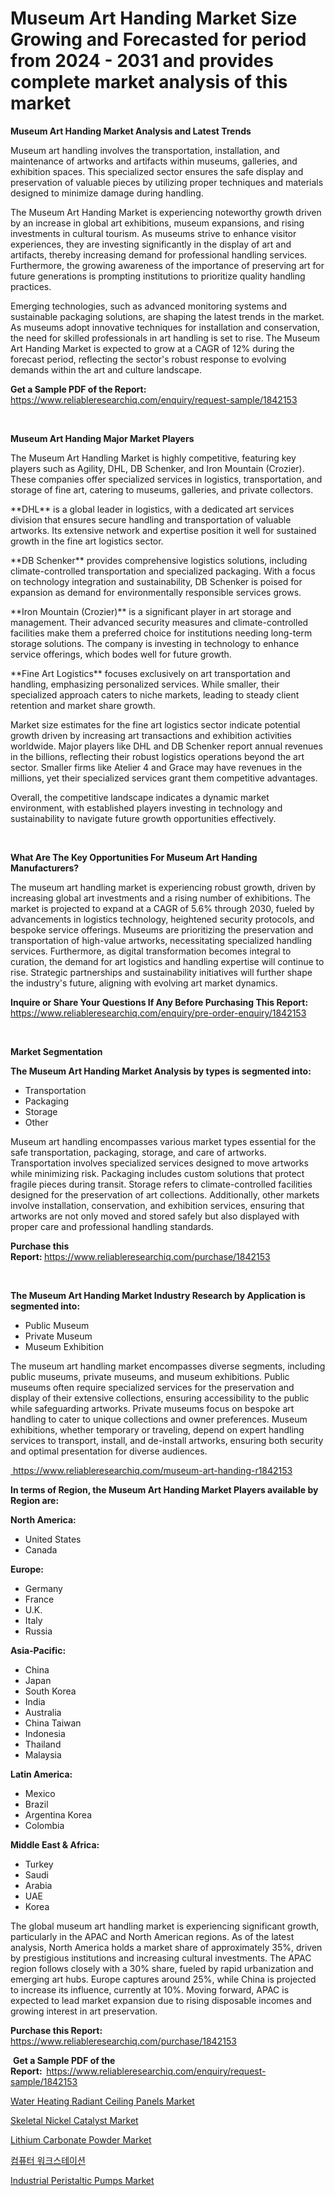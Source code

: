 <p><h1>Museum Art Handing Market Size Growing and Forecasted for period from 2024 - 2031 and provides complete market analysis of this market</h1></p><p><strong>Museum Art Handing Market Analysis and Latest Trends</strong></p>
<p><p>Museum art handling involves the transportation, installation, and maintenance of artworks and artifacts within museums, galleries, and exhibition spaces. This specialized sector ensures the safe display and preservation of valuable pieces by utilizing proper techniques and materials designed to minimize damage during handling.</p><p>The Museum Art Handing Market is experiencing noteworthy growth driven by an increase in global art exhibitions, museum expansions, and rising investments in cultural tourism. As museums strive to enhance visitor experiences, they are investing significantly in the display of art and artifacts, thereby increasing demand for professional handling services. Furthermore, the growing awareness of the importance of preserving art for future generations is prompting institutions to prioritize quality handling practices.</p><p>Emerging technologies, such as advanced monitoring systems and sustainable packaging solutions, are shaping the latest trends in the market. As museums adopt innovative techniques for installation and conservation, the need for skilled professionals in art handling is set to rise. The Museum Art Handing Market is expected to grow at a CAGR of 12% during the forecast period, reflecting the sector's robust response to evolving demands within the art and culture landscape.</p></p>
<p><strong>Get a Sample PDF of the Report:&nbsp;</strong> <a href="https://www.reliableresearchiq.com/enquiry/request-sample/1842153?utm_campaign=1102&utm_medium=2&utm_source=Github&utm_content=ia&utm_term=30102024&utm_id=museum-art-handing">https://www.reliableresearchiq.com/enquiry/request-sample/1842153</a></p>
<p>&nbsp;</p>
<p><strong>Museum Art Handing Major Market Players</strong></p>
<p><p>The Museum Art Handling Market is highly competitive, featuring key players such as Agility, DHL, DB Schenker, and Iron Mountain (Crozier). These companies offer specialized services in logistics, transportation, and storage of fine art, catering to museums, galleries, and private collectors.</p><p>**DHL** is a global leader in logistics, with a dedicated art services division that ensures secure handling and transportation of valuable artworks. Its extensive network and expertise position it well for sustained growth in the fine art logistics sector.</p><p>**DB Schenker** provides comprehensive logistics solutions, including climate-controlled transportation and specialized packaging. With a focus on technology integration and sustainability, DB Schenker is poised for expansion as demand for environmentally responsible services grows.</p><p>**Iron Mountain (Crozier)** is a significant player in art storage and management. Their advanced security measures and climate-controlled facilities make them a preferred choice for institutions needing long-term storage solutions. The company is investing in technology to enhance service offerings, which bodes well for future growth.</p><p>**Fine Art Logistics** focuses exclusively on art transportation and handling, emphasizing personalized services. While smaller, their specialized approach caters to niche markets, leading to steady client retention and market share growth.</p><p>Market size estimates for the fine art logistics sector indicate potential growth driven by increasing art transactions and exhibition activities worldwide. Major players like DHL and DB Schenker report annual revenues in the billions, reflecting their robust logistics operations beyond the art sector. Smaller firms like Atelier 4 and Grace may have revenues in the millions, yet their specialized services grant them competitive advantages.</p><p>Overall, the competitive landscape indicates a dynamic market environment, with established players investing in technology and sustainability to navigate future growth opportunities effectively.</p></p>
<p>&nbsp;</p>
<p><strong>What Are The Key Opportunities For Museum Art Handing Manufacturers?</strong></p>
<p><p>The museum art handling market is experiencing robust growth, driven by increasing global art investments and a rising number of exhibitions. The market is projected to expand at a CAGR of 5.6% through 2030, fueled by advancements in logistics technology, heightened security protocols, and bespoke service offerings. Museums are prioritizing the preservation and transportation of high-value artworks, necessitating specialized handling services. Furthermore, as digital transformation becomes integral to curation, the demand for art logistics and handling expertise will continue to rise. Strategic partnerships and sustainability initiatives will further shape the industry's future, aligning with evolving art market dynamics.</p></p>
<p><strong>Inquire or Share Your Questions If Any Before Purchasing This Report:</strong> <a href="https://www.reliableresearchiq.com/enquiry/pre-order-enquiry/1842153?utm_campaign=1102&utm_medium=2&utm_source=Github&utm_content=ia&utm_term=30102024&utm_id=museum-art-handing">https://www.reliableresearchiq.com/enquiry/pre-order-enquiry/1842153</a></p>
<p>&nbsp;</p>
<p><strong>Market Segmentation</strong></p>
<p><strong>The Museum Art Handing Market Analysis by types is segmented into:</strong></p>
<p><ul><li>Transportation</li><li>Packaging</li><li>Storage</li><li>Other</li></ul></p>
<p><p>Museum art handling encompasses various market types essential for the safe transportation, packaging, storage, and care of artworks. Transportation involves specialized services designed to move artworks while minimizing risk. Packaging includes custom solutions that protect fragile pieces during transit. Storage refers to climate-controlled facilities designed for the preservation of art collections. Additionally, other markets involve installation, conservation, and exhibition services, ensuring that artworks are not only moved and stored safely but also displayed with proper care and professional handling standards.</p></p>
<p><strong>Purchase this Report:&nbsp;</strong><a href="https://www.reliableresearchiq.com/purchase/1842153?utm_campaign=1102&utm_medium=2&utm_source=Github&utm_content=ia&utm_term=30102024&utm_id=museum-art-handing">https://www.reliableresearchiq.com/purchase/1842153</a></p>
<p>&nbsp;</p>
<p><strong>The Museum Art Handing Market Industry Research by Application is segmented into:</strong></p>
<p><ul><li>Public Museum</li><li>Private Museum</li><li>Museum Exhibition</li></ul></p>
<p><p>The museum art handling market encompasses diverse segments, including public museums, private museums, and museum exhibitions. Public museums often require specialized services for the preservation and display of their extensive collections, ensuring accessibility to the public while safeguarding artworks. Private museums focus on bespoke art handling to cater to unique collections and owner preferences. Museum exhibitions, whether temporary or traveling, depend on expert handling services to transport, install, and de-install artworks, ensuring both security and optimal presentation for diverse audiences.</p></p>
<p><a href="https://www.reliableresearchiq.com/museum-art-handing-r1842153?utm_campaign=1102&utm_medium=2&utm_source=Github&utm_content=ia&utm_term=30102024&utm_id=museum-art-handing">&nbsp;https://www.reliableresearchiq.com/museum-art-handing-r1842153</a></p>
<p><strong>In terms of Region, the Museum Art Handing Market Players available by Region are:</strong></p>
<p>
    <p> <strong> North America: </strong>
        <ul>
            <li>United States</li>
            <li>Canada</li>
        </ul>
        </p> 
    <p> <strong> Europe: </strong>
        <ul>
            <li>Germany</li>
            <li>France</li>
            <li>U.K.</li>
            <li>Italy</li>
            <li>Russia</li>
        </ul>
        </p> 
    <p> <strong> Asia-Pacific: </strong>
        <ul>
            <li>China</li>
            <li>Japan</li>
            <li>South Korea</li>
            <li>India</li>
            <li>Australia</li>
            <li>China Taiwan</li>
            <li>Indonesia</li>
            <li>Thailand</li>
            <li>Malaysia</li>
        </ul>
        </p> 
    <p> <strong> Latin America: </strong>
        <ul>
            <li>Mexico</li>
            <li>Brazil</li>
            <li>Argentina Korea</li>
            <li>Colombia</li>
        </ul>
        </p> 
    <p> <strong> Middle East & Africa: </strong>
        <ul>
            <li>Turkey</li>
            <li>Saudi</li>
            <li>Arabia</li>
            <li>UAE</li>
            <li>Korea</li>
        </ul>
    </p>
    </p>
<p><p>The global museum art handling market is experiencing significant growth, particularly in the APAC and North American regions. As of the latest analysis, North America holds a market share of approximately 35%, driven by prestigious institutions and increasing cultural investments. The APAC region follows closely with a 30% share, fueled by rapid urbanization and emerging art hubs. Europe captures around 25%, while China is projected to increase its influence, currently at 10%. Moving forward, APAC is expected to lead market expansion due to rising disposable incomes and growing interest in art preservation.</p></p>
<p><strong>Purchase this Report: </strong><a href="https://www.reliableresearchiq.com/purchase/1842153?utm_campaign=1102&utm_medium=2&utm_source=Github&utm_content=ia&utm_term=30102024&utm_id=museum-art-handing">https://www.reliableresearchiq.com/purchase/1842153</a></p>
<p>&nbsp;<strong>Get a Sample PDF of the Report:&nbsp;&nbsp;</strong><a href="https://www.reliableresearchiq.com/enquiry/request-sample/1842153?utm_campaign=1102&utm_medium=2&utm_source=Github&utm_content=ia&utm_term=30102024&utm_id=museum-art-handing">https://www.reliableresearchiq.com/enquiry/request-sample/1842153</a></p>
<p><strong></strong></p>
<p><p><a href="https://issuu.com/reportprime-2/docs/water-heating-radiant-ceiling-panel_1a317bed67942d?utm_campaign=1102&utm_medium=2&utm_source=Github&utm_content=ia&utm_term=30102024&utm_id=museum-art-handing">Water Heating Radiant Ceiling Panels Market</a></p><p><a href="https://medium.com/@josqmxrouth/skeletal-nickel-catalyst-market-%E3%81%AE%E3%82%B0%E3%83%AD%E3%83%BC%E3%83%90%E3%83%AB%E5%B8%82%E5%A0%B4%E6%A6%82%E8%A6%81%E3%81%AF-%E4%B8%96%E7%95%8C%E3%81%8A%E3%82%88%E3%81%B3%E4%B8%BB%E8%A6%81%E5%B8%82%E5%A0%B4%E3%81%AB%E3%81%8A%E3%81%91%E3%82%8B%E6%A5%AD%E7%95%8C%E3%81%AB%E5%BD%B1%E9%9F%BF%E3%82%92%E4%B8%8E%E3%81%88%E3%82%8B%E4%B8%BB%E8%A6%81%E3%81%AA%E3%83%88%E3%83%AC%E3%83%B3%E3%83%89%E3%81%AB%E3%81%A4%E3%81%84%E3%81%A6-%E7%8B%AC%E8%87%AA%E3%81%AE%E8%A6%96%E7%82%B9%E3%82%92%E6%8F%90%E4%BE%9B%E3%81%97%E3%81%BE%E3%81%99-bec3c7fde759?utm_campaign=1102&utm_medium=2&utm_source=Github&utm_content=ia&utm_term=30102024&utm_id=museum-art-handing">Skeletal Nickel Catalyst Market</a></p><p><a href="https://medium.com/@alea79alre/innovations-in-the-lithium-carbonate-powder-market-the-lithium-carbonate-powder-market-plays-a-1d5942632060?utm_campaign=1102&utm_medium=2&utm_source=Github&utm_content=ia&utm_term=30102024&utm_id=museum-art-handing">Lithium Carbonate Powder Market</a></p><p><a href="https://github.com/laholand/Market-Research-Report-List-6/blob/main/824943921394.md?utm_campaign=1102&utm_medium=2&utm_source=Github&utm_content=ia&utm_term=30102024&utm_id=museum-art-handing">컴퓨터 워크스테이션</a></p><p><a href="https://www.linkedin.com/pulse/industrial-peristaltic-pumps-market-outlook-share-analysis-growth-huchf?utm_campaign=1102&utm_medium=2&utm_source=Github&utm_content=ia&utm_term=30102024&utm_id=museum-art-handing">Industrial Peristaltic Pumps Market</a></p></p>
